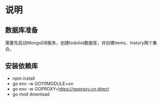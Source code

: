 # 说明

## 数据库准备
需要先启动MongoDB服务，创建todolist数据库，并创建items、history两个集合。

## 安装依赖库
* npm install
* go env -w GO111MODULE=on
* go env -w GOPROXY=https://goproxy.cn,direct
* go mod download
